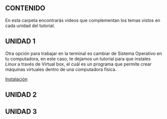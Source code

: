 ## CONTENIDO
En esta carpeta encontrarás videos que complementan los temas vistos en cada unidad del tutorial.

## UNIDAD 1

Otra opción para trabajar en la terminal es cambiar de Sistema Operativo en tu computadora, en este caso, te dejamos un tutorial para que instales *Linux* a través de Virtual box, el cuál es un programa que permite crear máquinas virtuales dentro de una computadora física.

[Instalación](https://youtu.be/hSqwQKh6_58?si=68G-gFRoDpu3z3O5)


## UNIDAD 2

## UNIDAD 3
